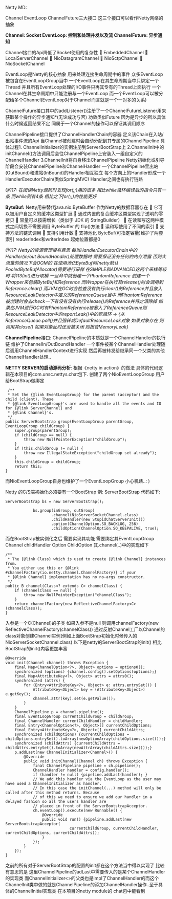 Netty MD:

Channel EventLoop ChannelFuture三大接口 这三个接口可以看作Netty网络的抽象

**Channel: Socket
EventLoop: 控制和处理并发以及流
ChannelFuture: 异步通知**

Channel接口的Api降低了Socket使用的复杂性
 EmbeddedChannel
 LocalServerChannel
 NioDatagramChannel
 NioSctpChannel
 NioSocketChannel

EventLoop是Netty的核心抽象 用来处理连接生命周期中的事件
众多EventLoop被包含在EventLoopGroup当中 一个EventLoop在其生命周期当中只绑定一个Thread 并且所有EventLoop处理的I/O事件只再其专有的Thread上面执行
一个Channel在其生命周期中只能注册与一个EventLoop 而一个EventLoop可以被分配给多个Channel(EventLoop对于Channel而言就是一个一对多的关系)

ChannelFuture接口其中的addListener()注册了一个ChannelFutureListener用来获取某个操作的异步通知*(无论成功与否) 功效类似Future<T> 因为是异步的所以具体什么时候返回结果不定 同属于一个Channel的操作可以保证其调用顺序

ChannelPipeline接口提供了ChannelHandlerChain的容器 定义该Chain在入站/出站事件流的Api 当Channel被创建时会自动分配到其专属的ChannelPipeline
具体过程1. ChannelInitializer的实例注册到ServerBootStrap上 2.ChannelInit中的initChannel()方法调用后会往ChannelPipeline上安装入一组自定义的ChannelHandler 3.ChannelInit将自身移出ChannelPipeline
Netty初始化或引导阶段会安装ChannelPipeline和ChannelHandler 一个ChannelPipeline里出站(OutBound)和进站(InBound)的Handler相互独立 每个方向上的Handler形成一个HandlerExecutorChain(类似SpringMVC) Handler之间也有执行链路

_@117: 在阅读Netty源码时发现for(;;)用的很多 相比while循环编译后的指令只有一条 而while则有4条 相比之下for(;;)的性能更好_

**ByteBuf:** Netty用来替代java.nio.ByteBuffer 作为Netty的数据容器存在
 它可以被用户自定义的缓冲区类型扩展
 通过内置的复合缓冲区类型实现了透明的零拷贝
 容量可以按需增长（类似于 JDK 的 StringBuilder）
 在读和写这两种模式之间切换不需要调用 ByteBuffer 的 flip()方法
 读和写使用了不同的索引
 支持方法的链式调用
 支持引用计数
 支持池化
ByteBuf(可指定容量)维护了两套索引 readerIndex和writerIndex 起始位置都是0 

_@117: Netty的资源管理很有意思 每当HandlerExecutorChain中的Handler(in/out BoundHandler)处理数据时 需要保证没有任何的内存泄露 否则大流量的情况下会OOM的 在使用池化ByteBuf时(netty默认PooledByteBufAllocator)需要进行采样 在SIMPLE和ADVANCED这两个采样等级时 将113(int)进行取模 一旦命中就创建一个PhantomReference 创建一个Wrapper来包装ByteBuf和Reference 而Wrapper在执行其release()时会调用到Reference.clear() 而JVM在GC时会检查没有执行clear()的Reference并且放入ResourceLeakDetector中定义的ReferenceQueue<T>当中 而PhantomReference被创建时会去check一下有没有没有执行release()的Reference并将之清除掉 如果在JVM进行GC时有PhantomReference被塞入了ReferenceQueue则ResourceLeakDetector中的reportLeak()中的死循环 -> {从ReferenceQueue.poll()并且强转成DefaultResourceLeak对象 如果对象存在 则调用其close() 如果对象此时还没被关闭 则报告MemoryLeak}_

**ChannelPipeline**接口: ChannelPipeline的本质就是一个ChannelHandler的执行链 维护了ChannelIn/OutBoundHandler 一个事件被某个ChannelHandler处理随后调用ChannelHandlerContext进行实现 然后再被转发给继承同一个父类的其他ChannelHandler处理..
 
**NETTY SERVER的启动源码分析**:
根据《netty in action》的做法 
具体的代码逻辑在本项目的com.unsc.nettys.chat包下.
创建了两个NioEventLoopGroup 用户给BootStrap做绑定

     /**
     * Set the {@link EventLoopGroup} for the parent (acceptor) and the child (client). These
     * {@link EventLoopGroup}'s are used to handle all the events and IO for {@link ServerChannel} and
     * {@link Channel}'s.
     */
    public ServerBootstrap group(EventLoopGroup parentGroup, EventLoopGroup childGroup) {
        super.group(parentGroup);
        if (childGroup == null) {
            throw new NullPointerException("childGroup");
        }
        if (this.childGroup != null) {
            throw new IllegalStateException("childGroup set already");
        }
        this.childGroup = childGroup;
        return this;
    }
而NioEventLoopGroup自身也维护了一个EventLoopGroup 小心机婊..: )

Netty 的C/S端初始化必须要有一个BootStrap 例: ServerBootStrap 代码如下:
    
    ServerBootstrap bs = new ServerBootstrap();
    
                bs.group(inGroup, outGroup)
                        .channel(NioServerSocketChannel.class)
                        .childHandler(new StupidChatServerInit())
                        .option(ChannelOption.SO_BACKLOG, 256)
                        .childOption(ChannelOption.SO_KEEPALIVE, true);
                        
而在BootStrap被实例化之后 需要实现其功能 需要绑定其EventLoopGroup Channel childHandler Option ChildOption 其.channel(..)中的实现如下

    /**
     * The {@link Class} which is used to create {@link Channel} instances from.
     * You either use this or {@link #channelFactory(io.netty.channel.ChannelFactory)} if your
     * {@link Channel} implementation has no no-args constructor.
     */
    public B channel(Class<? extends C> channelClass) {
        if (channelClass == null) {
            throw new NullPointerException("channelClass");
        }
        return channelFactory(new ReflectiveChannelFactory<C>(channelClass));
    }
入参是一个C(Channel)的子类 如果入参不是null 则调用channelFactory(new ReflectiveChannelFactory<C>(channelClass)) 通过反射Channel工厂以Channel的class对象创建Channel实例(例如上面BootStrap初始化时候传入的NioServerSocketChannel.class)
以下是netty的ServerBootStrap的init() 相比BootStrap的init()内容更加丰富

    @Override
    void init(Channel channel) throws Exception {
        final Map<ChannelOption<?>, Object> options = options0();
        synchronized (options) {channel.config().setOptions(options);}
        final Map<AttributeKey<?>, Object> attrs = attrs0();
        synchronized (attrs) {
            for (Entry<AttributeKey<?>, Object> e: attrs.entrySet()) {
                AttributeKey<Object> key = (AttributeKey<Object>) e.getKey();
                channel.attr(key).set(e.getValue());
            }
        }
        ChannelPipeline p = channel.pipeline();
        final EventLoopGroup currentChildGroup = childGroup;
        final ChannelHandler currentChildHandler = childHandler;
        final Entry<ChannelOption<?>, Object>[] currentChildOptions;
        final Entry<AttributeKey<?>, Object>[] currentChildAttrs;
        synchronized (childOptions) {currentChildOptions = childOptions.entrySet().toArray(newOptionArray(childOptions.size()));}
        synchronized (childAttrs) {currentChildAttrs = childAttrs.entrySet().toArray(newAttrArray(childAttrs.size()));}
        p.addLast(new ChannelInitializer<Channel>() {
            @Override
            public void initChannel(Channel ch) throws Exception {
                final ChannelPipeline pipeline = ch.pipeline();
                ChannelHandler handler = config.handler();
                if (handler != null) {pipeline.addLast(handler); }
                // We add this handler via the EventLoop as the user may have used a ChannelInitializer as handler.
                // In this case the initChannel(...) method will only be called after this method returns. Because
                // of this we need to ensure we add our handler in a delayed fashion so all the users handler are
                // placed in front of the ServerBootstrapAcceptor.
                ch.eventLoop().execute(new Runnable() {
                    @Override
                    public void run() {pipeline.addLast(new ServerBootstrapAcceptor(
                                currentChildGroup, currentChildHandler, currentChildOptions, currentChildAttrs));
                    }
                });
            }
        });
    }

之前的所有对于ServerBootStrap的配置的init都在这个方法当中得以实现了 比较有意思的是 这里ChannelPipeline的adLast中需要传入的是某个ChannelHandler的实现类 而ChannelInitializer<>的父类也是impl了ChannelHandler的而这个ChannelInit类中做的就是ChannelPipeline的添加ChannelHandler操作..至于具体的ChannelInitial实现类 在本项目的netty module的 chat包中能看到



